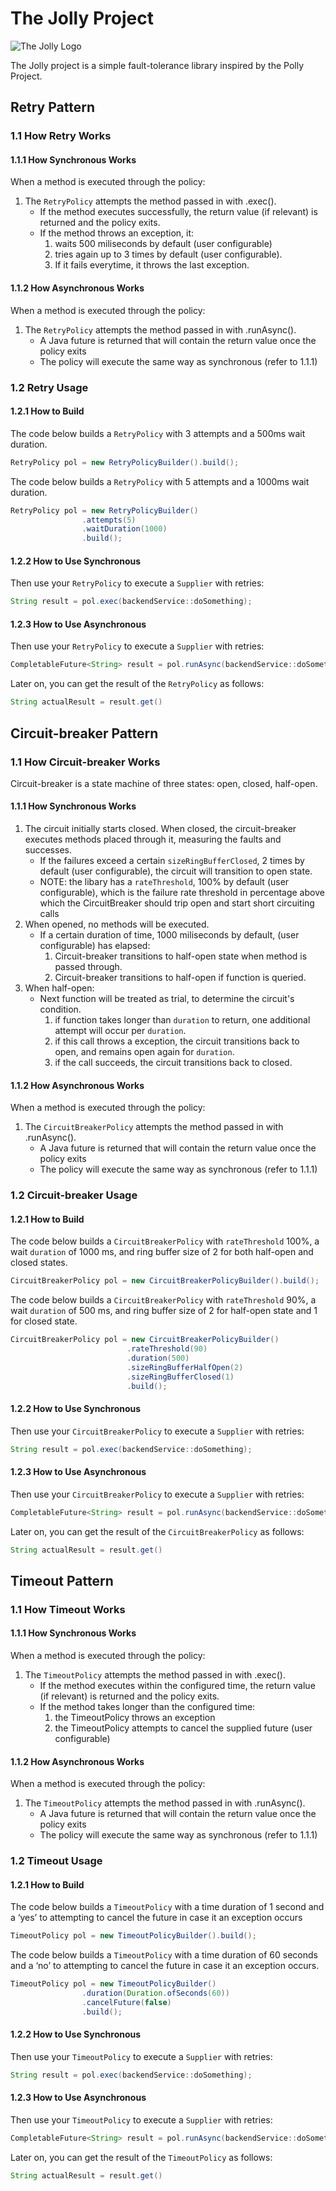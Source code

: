 # The Jolly Project

![The Jolly Logo](https://github.com/JDA8106/jolly/raw/master/jolly2.png)

The Jolly project is a simple fault-tolerance library inspired by the Polly Project.

Retry Pattern
---
### 1.1 How Retry Works
#### 1.1.1 How Synchronous Works
When a method is executed through the policy:
1. The `RetryPolicy` attempts the method passed in with .exec().
   - If the method executes successfully, the return value (if relevant) is returned and the policy exits.
   - If the method throws an exception, it:
     1. waits 500 miliseconds by default (user configurable)
     2. tries again up to 3 times by default (user configurable).
     3. If it fails everytime, it throws the last exception.
#### 1.1.2 How Asynchronous Works
When a method is executed through the policy:
1. The `RetryPolicy` attempts the method passed in with .runAsync().
   - A Java future is returned that will contain the return value once the policy exits
   - The policy will execute the same way as synchronous (refer to 1.1.1)

### 1.2 Retry Usage
#### 1.2.1 How to Build
The code below builds a `RetryPolicy` with 3 attempts and a 500ms wait duration.
```java
RetryPolicy pol = new RetryPolicyBuilder().build();
```
The code below builds a `RetryPolicy` with 5 attempts and a 1000ms wait duration.
```java
RetryPolicy pol = new RetryPolicyBuilder()
                .attempts(5)
                .waitDuration(1000)
                .build();
```
#### 1.2.2 How to Use Synchronous
Then use your `RetryPolicy` to execute a `Supplier` with retries:
```java
String result = pol.exec(backendService::doSomething);
```
#### 1.2.3 How to Use Asynchronous
Then use your `RetryPolicy` to execute a `Supplier` with retries:
```java
CompletableFuture<String> result = pol.runAsync(backendService::doSomething);
```
Later on, you can get the result of the `RetryPolicy` as follows:
```java
String actualResult = result.get()
```

Circuit-breaker Pattern
---
### 1.1 How Circuit-breaker Works
Circuit-breaker is a state machine of three states: open, closed, half-open. 
#### 1.1.1 How Synchronous Works
1. The circuit initially starts closed. When closed, the circuit-breaker executes methods placed through it, measuring the faults and successes.
   - If the failures exceed a certain `sizeRingBufferClosed`, 2 times by default (user configurable), the circuit will transition to open state.
   - NOTE: the libary has a `rateThreshold`, 100% by default (user configurable), which is the failure rate threshold in percentage above which the CircuitBreaker should trip open and start short circuiting calls
2. When opened, no methods will be executed.
   - If a certain duration of time, 1000 miliseconds by default, (user configurable) has elapsed:
      1. Circuit-breaker transitions to half-open state when method is passed through.
      2. Circuit-breaker transitions to half-open if function is queried. 
3. When half-open:
   - Next function will be treated as trial, to determine the circuit's condition.
      1. if function takes longer than `duration` to return, one additional attempt will occur per `duration`.
      2. if this call throws a exception, the circuit transitions back to open, and remains open again for `duration`.
      3. if the call succeeds, the circuit transitions back to closed.
#### 1.1.2 How Asynchronous Works
When a method is executed through the policy:
1. The `CircuitBreakerPolicy` attempts the method passed in with .runAsync().
   - A Java future is returned that will contain the return value once the policy exits
   - The policy will execute the same way as synchronous (refer to 1.1.1)

### 1.2 Circuit-breaker Usage
#### 1.2.1 How to Build
The code below builds a `CircuitBreakerPolicy` with `rateThreshold` 100%, a wait `duration` of 1000 ms, and ring buffer size of 2 for both half-open and closed states. 
```java
CircuitBreakerPolicy pol = new CircuitBreakerPolicyBuilder().build();
```
The code below builds a `CircuitBreakerPolicy` with `rateThreshold` 90%, a wait `duration` of 500 ms, and ring buffer size of 2 for half-open state and 1 for closed state. 
```java
CircuitBreakerPolicy pol = new CircuitBreakerPolicyBuilder()
                          .rateThreshold(90)
                          .duration(500)
                          .sizeRingBufferHalfOpen(2)
                          .sizeRingBufferClosed(1)
                          .build();
```
#### 1.2.2 How to Use Synchronous
Then use your `CircuitBreakerPolicy` to execute a `Supplier` with retries:
```java
String result = pol.exec(backendService::doSomething);
```
#### 1.2.3 How to Use Asynchronous
Then use your `CircuitBreakerPolicy` to execute a `Supplier` with retries:
```java
CompletableFuture<String> result = pol.runAsync(backendService::doSomething);
```
Later on, you can get the result of the `CircuitBreakerPolicy` as follows:
```java
String actualResult = result.get()
```

Timeout Pattern
---
### 1.1 How Timeout Works
#### 1.1.1 How Synchronous Works
When a method is executed through the policy:
1. The `TimeoutPolicy` attempts the method passed in with .exec().
   - If the method executes within the configured time, the return value (if relevant) is returned and the policy exits.
   - If the method takes longer than the configured time:
     1. the TimeoutPolicy throws an exception
     2. the TimeoutPolicy attempts to cancel the supplied future (user configurable)

#### 1.1.2 How Asynchronous Works
When a method is executed through the policy:
1. The `TimeoutPolicy` attempts the method passed in with .runAsync().
   - A Java future is returned that will contain the return value once the policy exits
   - The policy will execute the same way as synchronous (refer to 1.1.1)

### 1.2 Timeout Usage
#### 1.2.1 How to Build
The code below builds a `TimeoutPolicy` with a time duration of 1 second and a ‘yes’ to attempting to cancel the future in case it an exception occurs
```java
TimeoutPolicy pol = new TimeoutPolicyBuilder().build();
```
The code below builds a `TimeoutPolicy` with a time duration of 60 seconds and a ‘no’ to attempting to cancel the future in case it an exception occurs.
```java
TimeoutPolicy pol = new TimeoutPolicyBuilder()
                .duration(Duration.ofSeconds(60))
                .cancelFuture(false)
                .build();
```
#### 1.2.2 How to Use Synchronous
Then use your `TimeoutPolicy` to execute a `Supplier` with retries:
```java
String result = pol.exec(backendService::doSomething);
```
#### 1.2.3 How to Use Asynchronous
Then use your `TimeoutPolicy` to execute a `Supplier` with retries:
```java
CompletableFuture<String> result = pol.runAsync(backendService::doSomething);
```
Later on, you can get the result of the `TimeoutPolicy` as follows:
```java
String actualResult = result.get()
```
